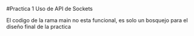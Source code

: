 #Practica 1 Uso de API de Sockets

El codigo de la rama main no esta funcional, es solo un bosquejo para el diseño final de la practica
